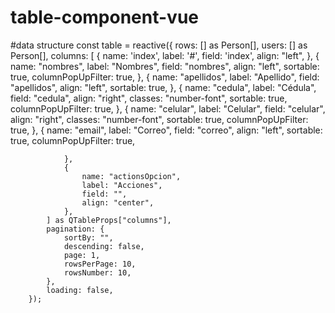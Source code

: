 # table-component-vue

#data structure
  const table = reactive({
            rows: [] as Person[],
            users: [] as Person[],
            columns: [
                { name: 'index', label: '#', field: 'index', align: "left", },
                {
                    name: "nombres",
                    label: "Nombres",
                    field: "nombres",
                    align: "left",
                    sortable: true,
                    columnPopUpFilter: true,
                },
                {
                    name: "apellidos",
                    label: "Apellido",
                    field: "apellidos",
                    align: "left",
                    sortable: true,
                },
                {
                    name: "cedula",
                    label: "Cédula",
                    field: "cedula",
                    align: "right",
                    classes: "number-font",
                    sortable: true,
                    columnPopUpFilter: true,
                },
                {
                    name: "celular",
                    label: "Celular",
                    field: "celular",
                    align: "right",
                    classes: "number-font",
                    sortable: true,
                    columnPopUpFilter: true,
                },
                {
                    name: "email",
                    label: "Correo",
                    field: "correo",
                    align: "left",
                    sortable: true,
                    columnPopUpFilter: true,

                },
                {
                    name: "actionsOpcion",
                    label: "Acciones",
                    field: "",
                    align: "center",
                },
            ] as QTableProps["columns"],
            pagination: {
                sortBy: "",
                descending: false,
                page: 1,
                rowsPerPage: 10,
                rowsNumber: 10,
            },
            loading: false,
        });
